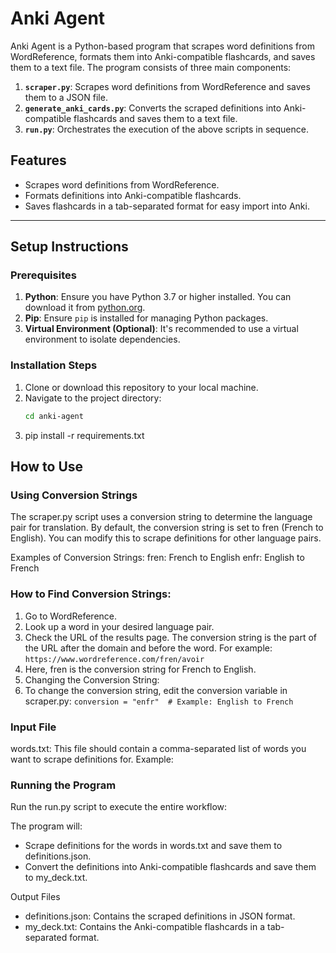 # Anki Agent

Anki Agent is a Python-based program that scrapes word definitions from WordReference, formats them into Anki-compatible flashcards, and saves them to a text file. The program consists of three main components:

1. **`scraper.py`**: Scrapes word definitions from WordReference and saves them to a JSON file.
2. **`generate_anki_cards.py`**: Converts the scraped definitions into Anki-compatible flashcards and saves them to a text file.
3. **`run.py`**: Orchestrates the execution of the above scripts in sequence.

## Features

- Scrapes word definitions from WordReference.
- Formats definitions into Anki-compatible flashcards.
- Saves flashcards in a tab-separated format for easy import into Anki.

---

## Setup Instructions

### Prerequisites

1. **Python**: Ensure you have Python 3.7 or higher installed. You can download it from [python.org](https://www.python.org/).
2. **Pip**: Ensure `pip` is installed for managing Python packages.
3. **Virtual Environment (Optional)**: It's recommended to use a virtual environment to isolate dependencies.

### Installation Steps

1. Clone or download this repository to your local machine.
2. Navigate to the project directory:
   ```bash
   cd anki-agent
3. pip install -r requirements.txt

## How to Use
### Using Conversion Strings
The scraper.py script uses a conversion string to determine the language pair for translation. By default, the conversion string is set to fren (French to English). You can modify this to scrape definitions for other language pairs.

Examples of Conversion Strings:
fren: French to English
enfr: English to French

### How to Find Conversion Strings:
1. Go to WordReference.
1. Look up a word in your desired language pair.
1. Check the URL of the results page. The conversion string is the part of the URL after the domain and before the word. For example:
```https://www.wordreference.com/fren/avoir```
1. Here, fren is the conversion string for French to English.
1. Changing the Conversion String:
1. To change the conversion string, edit the conversion variable in scraper.py:
```conversion = "enfr"  # Example: English to French```

### Input File
words.txt: This file should contain a comma-separated list of words you want to scrape definitions for. Example:
### Running the Program
Run the run.py script to execute the entire workflow:

The program will:

- Scrape definitions for the words in words.txt and save them to definitions.json.
- Convert the definitions into Anki-compatible flashcards and save them to my_deck.txt.

Output Files
- definitions.json: Contains the scraped definitions in JSON format.
- my_deck.txt: Contains the Anki-compatible flashcards in a tab-separated format.
